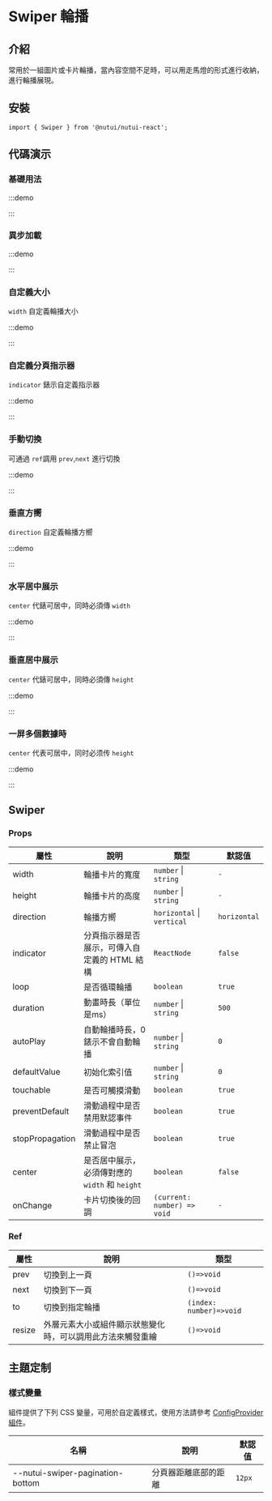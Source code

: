 # Swiper 輪播

## 介紹

常用於一組圖片或卡片輪播，當內容空間不足時，可以用走馬燈的形式進行收納，進行輪播展現。

## 安裝

```tsx
import { Swiper } from '@nutui/nutui-react';
```

## 代碼演示

### 基礎用法

:::demo

<CodeBlock src='h5/demo1.tsx'></CodeBlock>

:::

### 異步加載

:::demo

<CodeBlock src='h5/demo2.tsx'></CodeBlock>

:::


### 自定義大小

`width` 自定義輪播大小 

:::demo

<CodeBlock src='h5/demo3.tsx'></CodeBlock>

:::

### 自定義分頁指示器

`indicator` 錶示自定義指示器

:::demo

<CodeBlock src='h5/demo4.tsx'></CodeBlock>

:::

### 手動切換

可通過 `ref`調用 `prev`,`next` 進行切換

:::demo

<CodeBlock src='h5/demo5.tsx'></CodeBlock>

:::

### 垂直方嚮

`direction` 自定義輪播方嚮

:::demo

<CodeBlock src='h5/demo6.tsx'></CodeBlock>

:::

### 水平居中展示

`center` 代錶可居中，同時必須傳 `width`

:::demo

<CodeBlock src='h5/demo7.tsx'></CodeBlock>

:::

### 垂直居中展示

`center` 代錶可居中，同時必須傳 `height`

:::demo

<CodeBlock src='h5/demo8.tsx'></CodeBlock>

:::

### 一屏多個數據時

`center` 代表可居中，同时必须传 `height`

:::demo

<CodeBlock src='h5/demo9.tsx'></CodeBlock>

:::

## Swiper

### Props

| 屬性 | 說明 | 類型 | 默認值 |
| --- | --- | --- | --- |
| width | 輪播卡片的寬度 | `number` \| `string` | `-` |
| height | 輪播卡片的高度 | `number` \| `string` | `-` |
| direction | 輪播方嚮 | `horizontal` \| `vertical` | `horizontal` |
| indicator | 分頁指示器是否展示，可傳入自定義的 HTML 結構 | `ReactNode` | `false` |
| loop | 是否循環輪播 | `boolean` | `true` |
| duration | 動畫時長（單位是ms） | `number` \| `string` | `500` |
| autoPlay | 自動輪播時長，0錶示不會自動輪播 | `number` \| `string` | `0` |
| defaultValue | 初始化索引值 | `number` \| `string` | `0` |
| touchable | 是否可觸摸滑動 | `boolean` | `true` |
| preventDefault | 滑動過程中是否禁用默認事件 | `boolean` | `true` |
| stopPropagation | 滑動過程中是否禁止冒泡 | `boolean` | `true` |
| center | 是否居中展示，必須傳對應的`width` 和 `height` | `boolean` | `false` |
| onChange | 卡片切換後的回調 | `(current: number) => void` | `-` |

### Ref

| 屬性 | 說明 | 類型 |
| --- | --- | --- |
| prev | 切換到上一頁 | `()=>void` |
| next | 切換到下一頁 | `()=>void` |
| to | 切換到指定輪播 | `(index: number)=>void` |
| resize | 外層元素大小或組件顯示狀態變化時，可以調用此方法來觸發重繪 | `()=>void` |

## 主題定制

### 樣式變量

組件提供了下列 CSS 變量，可用於自定義樣式，使用方法請參考 [ConfigProvider 組件](#/zh-CN/component/configprovider)。

| 名稱 | 說明 | 默認值 |
| --- | --- | --- |
| \--nutui-swiper-pagination-bottom | 分頁器距離底部的距離 | `12px` |